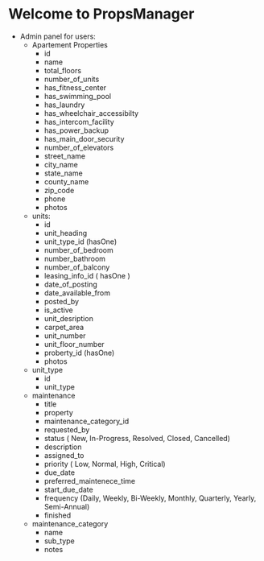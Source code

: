 # Welcome to PropsManager

-   Admin panel for users:
    -   Apartement Properties
        -   id
        -   name
        -   total_floors
        -   number_of_units
        -   has_fitness_center
        -   has_swimming_pool
        -   has_laundry
        -   has_wheelchair_accessibilty
        -   has_intercom_facility
        -   has_power_backup
        -   has_main_door_security
        -   number_of_elevators
        -   street_name
        -   city_name
        -   state_name
        -   county_name
        -   zip_code
        -   phone
        -   photos
    -   units:
        -   id
        -   unit_heading
        -   unit_type_id (hasOne)
        -   number_of_bedroom
        -   number_bathroom
        -   number_of_balcony
        -   leasing_info_id ( hasOne )
        -   date_of_posting
        -   date_available_from
        -   posted_by
        -   is_active
        -   unit_desription
        -   carpet_area
        -   unit_number
        -   unit_floor_number
        -   proberty_id (hasOne)
        -   photos
    -   unit_type
        -   id
        -   unit_type
    -   maintenance
        -   title
        -   property
        -   maintenance_category_id
        -   requested_by
        -   status ( New, In-Progress, Resolved, Closed, Cancelled)
        -   description
        -   assigned_to
        -   priority ( Low, Normal, High, Critical)
        -   due_date
        -   preferred_maintenece_time
        -   start_due_date
        -   frequency (Daily, Weekly, Bi-Weekly, Monthly, Quarterly, Yearly, Semi-Annual)
        -   finished
    -   maintenance_category
        -   name
        -   sub_type
        -   notes
